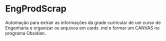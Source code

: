 # EngProdScrap
Automação para extrair as informações da grade curricular de um curso de Engenharia e organizar os arquivos em cards .md e formar um CANVAS no programa Obsidian.
